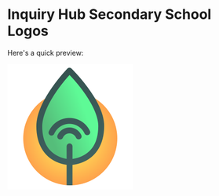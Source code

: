 # Inquiry Hub Secondary School Logos

Here's a quick preview:

![Inquiry Hub Logo](https://github.com/BetterAlin/ihub-logos/blob/master/svg/iHub_icon-master_hicolour%40128px.svg)
